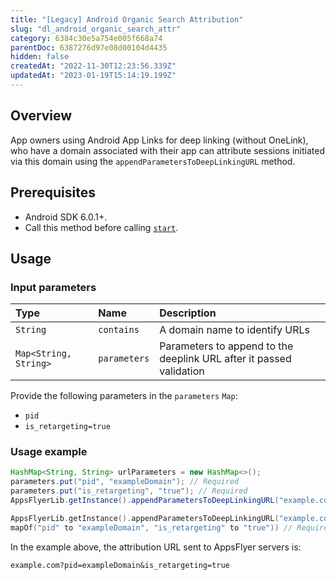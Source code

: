 ```yaml
---
title: "[Legacy] Android Organic Search Attribution"
slug: "dl_android_organic_search_attr"
category: 6384c30e5a754e005f668a74
parentDoc: 6387276d97e08d00104d4435
hidden: false
createdAt: "2022-11-30T12:23:56.339Z"
updatedAt: "2023-01-19T15:14:19.199Z"
---
```

## Overview
App owners using Android App Links for deep linking (without OneLink), who have a domain associated with their app can attribute sessions initiated via this domain using the `appendParametersToDeepLinkingURL` method.

## Prerequisites
- Android SDK 6.0.1+.
- Call this method before calling [`start`](#start). 

## Usage

### Input parameters

| Type                  | Name         | Description                                               |
| :-------------------- | :----------- | :-------------------------------------------------------- |
| `String`              | `contains `  | A domain name to identify URLs                  |
| `Map<String, String>` | `parameters` | Parameters to append to the deeplink URL after it passed validation |


Provide the following parameters in the `parameters` `Map`:

- `pid`
- `is_retargeting=true`

### Usage example

```java
HashMap<String, String> urlParameters = new HashMap<>();
parameters.put("pid", "exampleDomain"); // Required
parameters.put("is_retargeting", "true"); // Required
AppsFlyerLib.getInstance().appendParametersToDeepLinkingURL("example.com", parameters);
```
```kotlin
AppsFlyerLib.getInstance().appendParametersToDeepLinkingURL("example.com",
mapOf("pid" to "exampleDomain", "is_retargeting" to "true")) // Required
```

In the example above, the attribution URL sent to AppsFlyer servers is:

```
example.com?pid=exampleDomain&is_retargeting=true
```